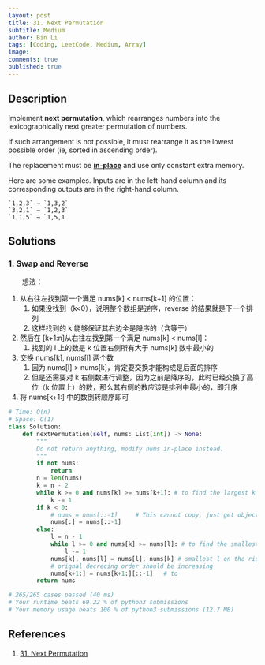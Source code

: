 ```yaml
---
layout: post
title: 31. Next Permutation
subtitle: Medium
author: Bin Li
tags: [Coding, LeetCode, Medium, Array]
image: 
comments: true
published: true
---
```


## Description

Implement **next permutation**, which rearranges numbers into the lexicographically next greater permutation of numbers.

If such arrangement is not possible, it must rearrange it as the lowest possible order (ie, sorted in ascending order).

The replacement must be **[in-place](http://en.wikipedia.org/wiki/In-place_algorithm)** and use only constant extra memory.

Here are some examples. Inputs are in the left-hand column and its corresponding outputs are in the right-hand column.

```
`1,2,3` → `1,3,2`
`3,2,1` → `1,2,3`
`1,1,5` → `1,5,1
```

## Solutions
### 1. Swap and Reverse
　　想法：
1. 从右往左找到第一个满足 nums[k] < nums[k+1] 的位置：
    1. 如果没找到（k<0），说明整个数组是逆序，reverse 的结果就是下一个排列
    2. 这样找到的 k 能够保证其右边全是降序的（含等于）
2. 然后在 [k+1:n]从右往左找到第一个满足 nums[k] < nums[l]：
    1. 找到的 l 上的数是 k 位置右侧所有大于 nums[k] 数中最小的
3. 交换 nums[k], nums[l] 两个数
    1. 因为 nums[l] > nums[k]，肯定要交换才能构成是后面的排序
    2. 但是还需要对 k 右侧数进行调整，因为之前是降序的，此时已经交换了高位（k 位置上）的数，那么其右侧的数应该是排列中最小的，即升序
4. 将 nums[k+1:] 中的数倒转顺序即可

```python
# Time: O(n)
# Space: O(1)
class Solution:
    def nextPermutation(self, nums: List[int]) -> None:
        """
        Do not return anything, modify nums in-place instead.
        """
        if not nums:
            return
        n = len(nums)
        k = n - 2
        while k >= 0 and nums[k] >= nums[k+1]: # to find the largest k with nums[k] < nums[k+1]
            k -= 1
        if k < 0:
            # nums = nums[::-1]     # This cannot copy, just get object
            nums[:] = nums[::-1]
        else:
            l = n - 1
            while l >= 0 and nums[k] >= nums[l]: # to find the smallest l with nums[k] < nums[l]
                l -= 1
            nums[k], nums[l] = nums[l], nums[k] # smallest l on the right which nums[l] > nums[k]
            # orignal decrecing order should be increasing
            nums[k+1:] = nums[k+1:][::-1]   # to 
        return nums

# 265/265 cases passed (40 ms)
# Your runtime beats 69.22 % of python3 submissions
# Your memory usage beats 100 % of python3 submissions (12.7 MB)
```

## References
1. [31. Next Permutation](https://leetcode.com/problems/next-permutation/)